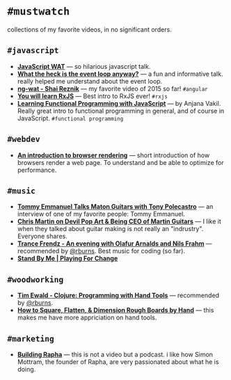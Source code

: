 # `#mustwatch`

collections of my favorite videos, in no significant orders.

## `#javascript`

- [**JavaScript WAT**](https://www.destroyallsoftware.com/talks/wat) &mdash; so hilarious javascript talk.
- [**What the heck is the event loop anyway?**](https://www.youtube.com/watch?v=8aGhZQkoFbQ) &mdash; a fun and informative talk. really helped me understand about the event loop.
- [**ng-wat - Shai Reznik**](https://www.youtube.com/watch?v=M_Wp-2XA9ZU) &mdash; my favorite video of 2015 so far! `#angular`
- [**You will learn RxJS**](https://www.youtube.com/watch?v=uQ1zhJHclvs) &mdash; Best intro to RxJS ever! `#rxjs`
- [**Learning Functional Programming with JavaScript**](https://www.youtube.com/watch?v=e-5obm1G_FY) &mdash; by Anjana Vakil. Really great intro to functional programming in general, and of course in JavaScript. `#functional programming`

## `#webdev`

- [**An introduction to browser rendering**](https://www.youtube.com/watch?v=n1cKlKM3jYI) &mdash; short introduction of how browsers render a web page. To understand and be able to optimize for performance.

## `#music`

- [**Tommy Emmanuel Talks Maton Guitars with Tony Polecastro**](https://www.youtube.com/watch?v=5UFa3fJPa40) &mdash; an interview of one of my favorite people: Tommy Emmanuel.
- [**Chris Martin on Devil Pop Art & Being CEO of Martin Guitars**](https://www.youtube.com/watch?v=ONB7n-WYTQg) &mdash; I like it when they talked about guitar making is not really an "indrustry". Everyone shares.
- [**Trance Frendz - An evening with Olafur Arnalds and Nils Frahm**](https://www.youtube.com/watch?v=iwS9YmF22Po) &mdash; recommended by [@rburns](https://github.com/rburns). Best music for coding (so far).
- [**Stand By Me | Playing For Change**](https://www.youtube.com/watch?v=Us-TVg40ExM)

## `#woodworking`

- [**Tim Ewald - Clojure: Programming with Hand Tools**](https://www.youtube.com/watch?v=ShEez0JkOFw) &mdash; recommended by [@rburns](https://github.com/rburns).
- [**How to Square, Flatten, & Dimension Rough Boards by Hand**](https://www.youtube.com/watch?v=Ojeul33vXL4) &mdash; this makes me have more appriciation on hand tools.

## `#marketing`

- [**Building Rapha**](https://cyclingtips.com/2020/03/from-the-top-podcast-building-rapha/) &mdash; this is not a video but a podcast. i like how Simon Mottram, the founder of Rapha, are very passionated about what he is doing.

